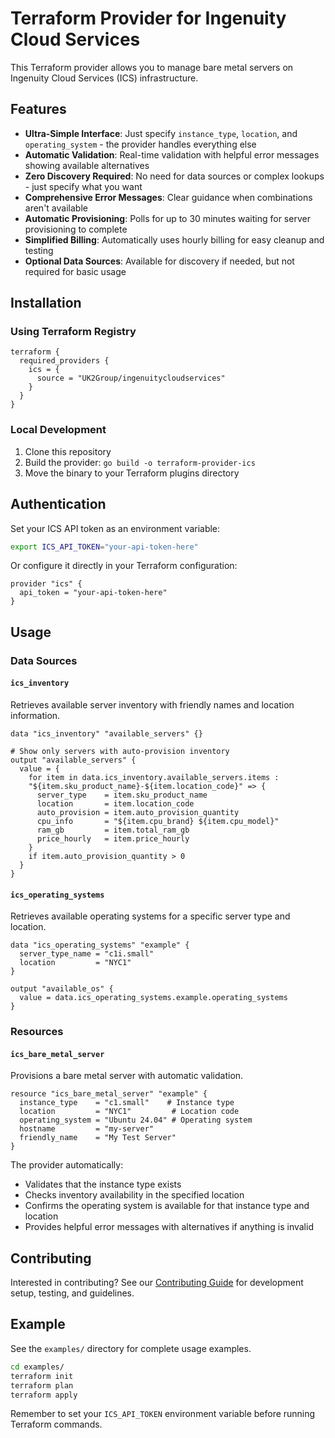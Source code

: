 # Terraform Provider for Ingenuity Cloud Services

This Terraform provider allows you to manage bare metal servers on Ingenuity Cloud Services (ICS) infrastructure.

## Features

- **Ultra-Simple Interface**: Just specify `instance_type`, `location`, and `operating_system` - the provider handles everything else
- **Automatic Validation**: Real-time validation with helpful error messages showing available alternatives
- **Zero Discovery Required**: No need for data sources or complex lookups - just specify what you want
- **Comprehensive Error Messages**: Clear guidance when combinations aren't available
- **Automatic Provisioning**: Polls for up to 30 minutes waiting for server provisioning to complete
- **Simplified Billing**: Automatically uses hourly billing for easy cleanup and testing
- **Optional Data Sources**: Available for discovery if needed, but not required for basic usage

## Installation

### Using Terraform Registry

```hcl
terraform {
  required_providers {
    ics = {
      source = "UK2Group/ingenuitycloudservices"
    }
  }
}
```

### Local Development

1. Clone this repository
2. Build the provider: `go build -o terraform-provider-ics`
3. Move the binary to your Terraform plugins directory

## Authentication

Set your ICS API token as an environment variable:

```bash
export ICS_API_TOKEN="your-api-token-here"
```

Or configure it directly in your Terraform configuration:

```hcl
provider "ics" {
  api_token = "your-api-token-here"
}
```

## Usage

### Data Sources

#### `ics_inventory`

Retrieves available server inventory with friendly names and location information.

```hcl
data "ics_inventory" "available_servers" {}

# Show only servers with auto-provision inventory
output "available_servers" {
  value = {
    for item in data.ics_inventory.available_servers.items :
    "${item.sku_product_name}-${item.location_code}" => {
      server_type    = item.sku_product_name
      location       = item.location_code
      auto_provision = item.auto_provision_quantity
      cpu_info       = "${item.cpu_brand} ${item.cpu_model}"
      ram_gb         = item.total_ram_gb
      price_hourly   = item.price_hourly
    }
    if item.auto_provision_quantity > 0
  }
}
```

#### `ics_operating_systems`

Retrieves available operating systems for a specific server type and location.

```hcl
data "ics_operating_systems" "example" {
  server_type_name = "c1i.small"
  location         = "NYC1"
}

output "available_os" {
  value = data.ics_operating_systems.example.operating_systems
}
```

### Resources

#### `ics_bare_metal_server`

Provisions a bare metal server with automatic validation.

```hcl
resource "ics_bare_metal_server" "example" {
  instance_type    = "c1.small"    # Instance type
  location         = "NYC1"         # Location code
  operating_system = "Ubuntu 24.04" # Operating system
  hostname         = "my-server"
  friendly_name    = "My Test Server"
}
```

The provider automatically:
- Validates that the instance type exists
- Checks inventory availability in the specified location
- Confirms the operating system is available for that instance type and location
- Provides helpful error messages with alternatives if anything is invalid


## Contributing

Interested in contributing? See our [Contributing Guide](CONTRIBUTING.md) for development setup, testing, and guidelines.

## Example

See the `examples/` directory for complete usage examples.

```bash
cd examples/
terraform init
terraform plan
terraform apply
```

Remember to set your `ICS_API_TOKEN` environment variable before running Terraform commands.